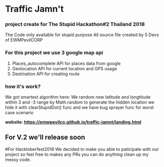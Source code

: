 # Traffic Jamn't
### project create  for The Stupid Hackathon#2 Thailand 2018
The Code only available for stupid purpose 
All source file created by 5 Devs of EWMPevilCORP

### For this project we use 3 google map api 
1. Places_autocomplete API for places data from google
2. Geolocation API for current location and GPS usage
3. Destination   API for creating route

### how it's work?
We got smartest algorithm here:
We random new latitude and longtitude within 3 and -3 range by Math.random to generate the hidden location we hide it with clearStupidDot() func and we have bug sprayer func for worst case scenario

**website: https://emwpevilco.github.io/traffic-jamnt/landing.html**

## **For V.2 we'll release soon**

#For Hacktoberfest2018
We decided to make you able to paticipate with our project so feel free to makes any PRs you can do anything clean up my messy code.
